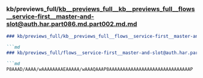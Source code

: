 ### kb/previews_full/kb__previews_full__kb__previews_full__flows__service-first__master-and-slot@auth.har.part086.md.part002.md.md

```md
### kb/previews_full/kb__previews_full__flows__service-first__master-and-slot@auth.har.part086.md.part002.md

```md
### kb/previews_full/flows__service-first__master-and-slot@auth.har.part086.md (part 002)

```md
P8AAAD/AAAA/wAAAAAAAAEAAAAA/wAAAQAAAP8AAAAAAAAAAAAAAAAAAAAAAAAAAAAAAP
```

```

```

```

